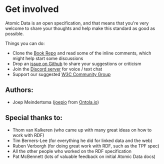 # Get involved

Atomic Data is an open specification, and that means that you're very welcome to share your thoughts and help make this standard as good as possible.

Things you can do:

- Clone the [Book Repo](https://github.com/ontola/atomic-data/) and read some of the inline comments, which might help start some discussions
- Drop an [issue on Github](https://github.com/ontola/atomic-data/issues) to share your suggestions or criticism
- Join the [Discord server](https://discord.gg/ZspQv8) for voice / text chat
- Support our suggested [W3C Community Group](https://www.w3.org/community/blog/2020/06/22/proposed-group-atomic-data-community-group/)

## Authors:

- Joep Meindertsma ([joepio](https://github.com/joepio/) from [Ontola.io](https://ontola.io/))

## Special thanks to:

- Thom van Kalkeren (who came up with many great ideas on how to work with RDF)
- Tim Berners-Lee (for everything he did for linked data and the web)
- Ruben Verborgh (for doing great work with RDF, such as the TPF spec)
- All the other people who worked on the RDF specification
- Pat McBennett (lots of valuable feedback on initial Atomic Data docs)
